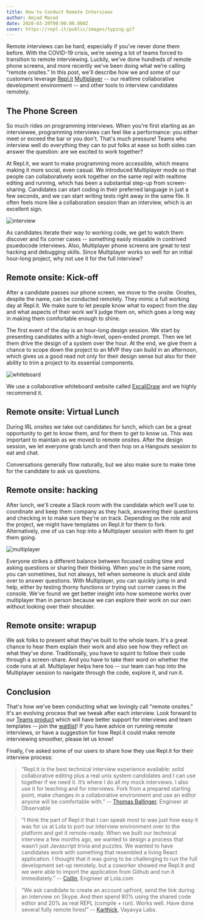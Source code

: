 ```yaml
---
title: How to Conduct Remote Interviews
author: Amjad Masad
date: 2020-03-20T00:00:00.000Z
cover: https://repl.it/public/images/typing.gif
---
```


Remote interviews can be hard, especially if you’ve never done them before. With the COVID-19 crisis, we’re seeing a lot of teams forced to transition to remote interviewing. Luckily, we’ve done hundreds of remote phone screens, and more recently we’ve been doing what we’re calling “remote onsites.” In this post, we'll describe how we and some of our customers leverage [Repl.it](https://repl.it) [Multiplayer](https://repl.it/site/multiplayer) -- our realtime collaborative development environment -- and other tools to interview candidates remotely.

## The Phone Screen

So much rides on programming interviews. When you're first starting as an interviewee, programming interviews can feel like a performance: you either meet or exceed the bar or you don't. That's much pressure! Teams who interview well do everything they can to put folks at ease so both sides can answer the question: are we excited to work together?

At Repl.it, we want to make programming more accessible, which means making it more social, even casual. We introduced Multiplayer mode so that people can collaboratively work together on the same repl with realtime editing and running, which has been a substantial step-up from screen-sharing. Candidates can start coding in their preferred language in just a few seconds, and we can start writing tests right away in the same file. It often feels more like a collaboration session than an interview, which is an excellent sign.

![interview](images/interviews/tests.gif)

As candidates iterate their way to working code, we get to watch them discover and fix corner cases -- something easily missable in contrived psuedocode interviews. Also, Multiplayer phone screens are great to test hacking and debugging skills. Since Multiplayer works so well for an initial hour-long project, why not use it for the full interview? 

## Remote onsite: Kick-off
After a candidate passes our phone screen, we move to the onsite. Onsites, despite the name, can be conducted remotely. They mimic a full working day at Repl.it. We make sure to let people know what to expect from the day and what aspects of their work we'll judge them on, which goes a long way in making them comfortable enough to shine. 

The first event of the day is an hour-long design session. We start by presenting candidates with a high-level, open-ended prompt. Then we let them drive the design of a system over the hour. At the end, we give them a chance to scope down the project to an MVP they can build in an afternoon, which gives us a good read not only for their design sense but also for their ability to trim a project to its essential components.

![whiteboard](images/interviews/whiteboard.png)

We use a collaborative whiteboard website called [ExcaliDraw](https://excalidraw.com/) and we highly recommend it. 

## Remote onsite: Virtual Lunch
During IRL onsites we take out candidates for lunch, which can be a great opportunity to get to know them, and for them to get to know us. This was important to maintain as we moved to remote onsites. After the design session, we let everyone grab lunch and then hop on a Hangouts session to eat and chat. 

<picture of team on hangouts>

Conversations generally flow naturally, but we also make sure to make time for the candidate to ask us questions.

## Remote onsite: hacking
After lunch, we'll create a Slack room with the candidate which we’ll use to coordinate and keep them company as they hack, answering their questions and checking in to make sure they're on track. Depending on the role and the project, we might have templates on Repl.it for them to fork. Alternatively, one of us can hop into a Multiplayer session with them to get them going. 

![multiplayer](https://repl.it/public/images/typing.gif)

Everyone strikes a different balance between focused coding time and asking questions or sharing their thinking. When you're in the same room, you can sometimes, but not always, tell when someone is stuck and slide over to answer questions. With Multiplayer, you can quickly jump in and help, either by testing thorny functions or trying out corner cases in the console. We've found we get better insight into how someone works over multiplayer than in person because we can explore their work on our own without looking over their shoulder.

## Remote onsite: wrapup
We ask folks to present what they've built to the whole team. It's a great chance to hear them explain their work and also see how they reflect on what they've done. Traditionally, you have to squint to follow their code through a screen-share. And you have to take their word on whether the code runs at all. Multiplayer helps here too -- our team can hop into the Multiplayer session to navigate through the code, explore it, and run it.


## Conclusion

That's how we've been conducting what we lovingly call "remote onsites." It's an evolving process that we tweak after each interview. Look forward to our [Teams product](https://repl.it/pricing) which will have better support for interviews and team templates -- join the [waitlist](https://repl.it/pricing)! If you have advice on running remote interviews, or have a suggestion for how Repl.it could make remote interviewing smoother, please let us know!

Finally, I’ve asked some of our users to share how they use Repl.it for their interview process:

>“Repl.it is the best technical interview experience available: solid collaborative editing plus a real unix system candidates and I can use together if we need it. It’s where I do all my mock interviews. I also use it for teaching and for interviews. Fork from a prepared starting point, make changes in a collaborative environment and use an editor anyone will be comfortable with.” -- [Thomas Ballinger](https://twitter.com/ballingt), Engineer at Observable

>“I think the part of Repl.it that I can speak most to was just how easy it was for us at Lola to port our interview environment over to the platform and get it remote-ready. When we built our technical interview a few months ago, we wanted to design a process that wasn’t just Javascript trivia and puzzles. We wanted to have candidates work with something that resembled a living React application. I thought that it was going to be challenging to run the full development set-up remotely, but a coworker showed me Repl.it and we were able to import the application from Github and run it immediately.” -- [Collin](https://twitter.com/collinmcfresh), Engineer at Lola.com

>“We ask candidate to create an account upfront, send the link during an interview on Skype. And then spend 80% using the shared code editor and 20% as real REPL (compile + run). Works well. Have done several fully remote hires!” -- [Karthick](https://twitter.com/KarthickGururaj), Vayavya Labs.
